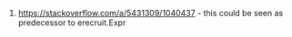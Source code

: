 1. https://stackoverflow.com/a/5431309/1040437 - this could be seen as predecessor to erecruit.Expr

